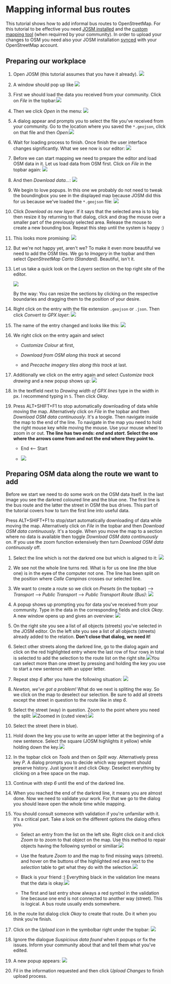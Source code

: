 # Mapping informal bus routes

This tutorial shows how to add informal bus routes to OpenStreetMap. For this tutorial to be effective you need [JOSM installed](../installing-josm-on-linux/index.md) and the [custom mapping tool](../installing-mapping-tool/index.md) (when requirred by your community). In order to upload your changes to OSM you need also your JOSM installation [synced](../oauth-josm/index.md) with your OpenStreetMap account.

## Preparing our workplace

1. Open JOSM (this tutorial assumes that you have it already). ![](josm-logo/out.png)

2. A window should pop up like ![](josm-startpage/out.png)

3. First we should load the data you received from your community. Click on _File_ in the topbar:![](josm-topbar/out.png)

4. Then we click _Open_ in the menu: ![](josm-file-menu/out.png)

5. A dialog appear and prompts you to select the file you've received from your community. Go to the location where you saved the `*.geojson`, click on that file and then _Open_:![](josm-opendialog/out.png)

6. Wait for loading process to finish. Once finish the user interface changes significantly. What we see now is our editor: ![](josm-editor-overview/out.png)

7. Before we can start mapping we need to prepare the editor and load OSM data in it. Let us load data from OSM first. Click on _File_ in the topbar again: ![](josm-topbar/out.png)

8. And then _Download data..._: ![](josm-file-menu-downloaddata/out.png)

9. We begin to love popups. In this one we probably do not need to tweak the boundingbox you see in the displayed map because JOSM did this for us because we've loaded the `*.geojson` file: ![](josm-downloaddialog/out.png)

10. Click _Download as new layer_. If it says that the selected area is to big then resize it by returning to that dialog, click and drag the mouse over a smaller part of the previously selected area. Release the mouse to create a new bounding box. Repeat this step until the system is happy :)

11. This looks more promising: ![](josm-editor-osmdataloaded/out.png)

12. But we're not happy yet, aren't we? To make it even more beautiful we need to add the OSM tiles. We go to _Imagery_ in the topbar and then select _OpenStreetMap Carto (Standard)_. Beautiful, isn't it.

13. Let us take a quick look on the _Layers_ section on the top right site of the editor.
    
    ![](josm-editor-layers/out.png)
    
    By the way: You can resize the sections by clicking on the respective boundaries and dragging them to the position of your desire.

14. Right click on the entry with the file extension `.geojson` or `.json`. Then click _Convert to GPX layer_: ![](josm-editor-layers-togpx/out.png)

15. The name of the entry changed and looks like this: ![](josm-editor-layers-aftertogpx/out.png)

16. We right click on the entry again and select
    
    - _Customize Colour_ at first,
    
    - _Download from OSM along this track_ at second
    
    - and _Precache imagery tiles along this track_ at last.

17. Additionally we click on the entry again and select _Customize track drawing_ and a new popup shows up: ![](josm-layers-customizedrawing/out.png)

18. In the textfield next to _Drawing width of GPX lines_ type in the width in px. I recommend typing in `5`. Then click _Okay_.

19. Press ALT+SHIFT+F1 to stop automatically downloading of data while moving the map. Alternatively click on _File_ in the topbar and then _Download OSM data continuously_. It's a toogle. Then navigate inside the map to the end of the line. To navigate in the map you need to hold the right mouse key while moving the mouse. Use your mouse wheel to zoom in or out. **The line has two ends: _end_ and _start_. Select the one where the arrows come from and not the end where they point to.**
    
    - End <-- Start
    
    - ![](josm-editor-arrowrule/out.png)

## Preparing OSM data along the route we want to add

Before we start we need to do some work on the OSM data itself. In the last image you see the darkred coloured line and the blue one. The first line is the bus route and the latter the street in OSM the bus drives. This part of the tutorial covers how to turn the first line into useful data.

Press ALT+SHIFT+F1 to stop/start automatically downloading of data while moving the map. Alternatively click on *File* in the topbar and then *Download OSM data continuously*. It's a toogle. When you move the map to a section where no data is available then toggle _Download OSM data continuously_ on. If you use the zoom function extensively then turn _Download OSM data continuously_ off.

1. Select the line which is not the darkred one but which is aligned to it: ![](josm-editor-selectedstreet/out.png)
2. We see not the whole line turns red. What is for us one line (the blue one) is in the eye~~s~~ of the computer not one. The line has been split on the position where _Calle Campinas_ crosses our selected line.
3. We want to create a route so we click on *Presets* (in the topbar) --> *Transport* --> *Public Transport* --> *Public Transport Route (Bus)*: 
   ![](josm-symbolbar-busroute/out.png)

1. A popup shows up prompting you for data you've received from your community. Type in the data in the corresponding fields and click _Okay_. A new window opens up and gives an overview: ![](josm-createrelation-overview/out.png)
2. On the right site you see a list of all objects (streets) you've selected in the JOSM editor. On the left site you see a list of all objects (streets) already added to the relation. **Don't close that dialog, we need it!**
3. Select other streets along the darkred line, go to the dialog again and click on the red highlighted entry where the last row of four rows in total is selected to add the selection to the route list on the right site.![](josm-createrelation-addafterlastmember/out.png)You can select more than one street by pressing and holding the key you use to start a new sentence with an upper letter. 
4. Repeat step _6_ after you have the following situation: ![](josm-editor-splitwaysneeded/out.png)
5. _Newton, we've got a problem!_ What do we next is spliting the way. So we click on the map to deselect our selection. Be sure to add all streets except the street in question to the route like in step _6_.
6. Select the street (way) in question. Zoom to the point where you need the split: ![](josm-editor-splitwaysneeded2/out.png)Zoomed in (cuted view):![](josm-editor-splitwaysneeded3/out.png)
7. Select the street (here in blue).
8. Hold down the key you use to write an upper letter at the beginning of a new sentence. Select the square (JOSM highlights it yellow) while holding down the key.![](josm-editor-splitwaysneeded4/out.png)
9. In the topbar click on _Tools_ and then on _Split way_. Alternatively press key _P_. A dialog prompts you to decide which way segment should preserve history. Just ignore it and click _Okay_. Deselect everything by clicking on a free space on the map.
10. Continue with step _6_ until the end of the darkred line.
11. When you reached the end of the darkred line, it means you are almost done. Now we need to validate your work. For that we go to the dialog you should leave open the whole time while mapping.
12. You should consult someone with validation if you're unfamilar with it. It's a critical part. Take a look on the different options the dialog offers you.

    - Select an entry from the list on the left site. Right click on it and click _Zoom to_ to zoom to that object on the map. Use this method to repair objects having the following symbol or similiar:![](josm-createvalidation-routelist-error/out.png)

    - Use the feature _Zoom to_ and the map to find missing ways (streets). and hover on the buttons of the highlighted red area next to the _selection_ table to get what they do with the selection.![](josm-createselection-validate/out.png)

    - Black is your friend :) Everything black in the validation line means that the data is okay.![](josm-createrelation-validate2/out.png)

    - The first and last entry show always a red symbol in the validation line because one end is not connected to another way (street). This is logical. A bus route usually ends somewhere.
13. In the route list dialog click _Okay_ to create that route. Do it when you think you're finish.
14. Click on the _Upload icon_ in the symbolbar right under the topbar: ![](josm-symbolbar-upload/out.png)
15. Ignore the dialogue _Suspicious data found_ when it popups or fix the issues. Inform your community about that and tell them what you've edited.
16. A new popup appears: ![](josm-uploaddialog/out.png)
17. Fil in the information requested and then click _Upload Changes_ to finish upload process.

